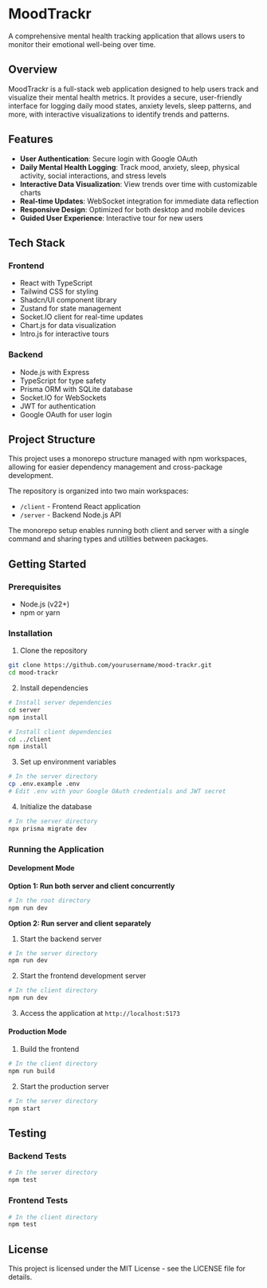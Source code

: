 # MoodTrackr

A comprehensive mental health tracking application that allows users to monitor their emotional well-being over time.

## Overview

MoodTrackr is a full-stack web application designed to help users track and visualize their mental health metrics. It provides a secure, user-friendly interface for logging daily mood states, anxiety levels, sleep patterns, and more, with interactive visualizations to identify trends and patterns.

## Features

- **User Authentication**: Secure login with Google OAuth
- **Daily Mental Health Logging**: Track mood, anxiety, sleep, physical activity, social interactions, and stress levels
- **Interactive Data Visualization**: View trends over time with customizable charts
- **Real-time Updates**: WebSocket integration for immediate data reflection
- **Responsive Design**: Optimized for both desktop and mobile devices
- **Guided User Experience**: Interactive tour for new users

## Tech Stack

### Frontend

- React with TypeScript
- Tailwind CSS for styling
- Shadcn/UI component library
- Zustand for state management
- Socket.IO client for real-time updates
- Chart.js for data visualization
- Intro.js for interactive tours

### Backend

- Node.js with Express
- TypeScript for type safety
- Prisma ORM with SQLite database
- Socket.IO for WebSockets
- JWT for authentication
- Google OAuth for user login

## Project Structure

This project uses a monorepo structure managed with npm workspaces, allowing for easier dependency management and cross-package development.

The repository is organized into two main workspaces:

- `/client` - Frontend React application
- `/server` - Backend Node.js API

The monorepo setup enables running both client and server with a single command and sharing types and utilities between packages.

## Getting Started

### Prerequisites

- Node.js (v22+)
- npm or yarn

### Installation

1. Clone the repository

```bash
git clone https://github.com/yourusername/mood-trackr.git
cd mood-trackr
```

2. Install dependencies

```bash
# Install server dependencies
cd server
npm install

# Install client dependencies
cd ../client
npm install
```

3. Set up environment variables

```bash
# In the server directory
cp .env.example .env
# Edit .env with your Google OAuth credentials and JWT secret
```

4. Initialize the database

```bash
# In the server directory
npx prisma migrate dev
```

### Running the Application

#### Development Mode

**Option 1: Run both server and client concurrently**

```bash
# In the root directory
npm run dev
```

**Option 2: Run server and client separately**

1. Start the backend server

```bash
# In the server directory
npm run dev
```

2. Start the frontend development server

```bash
# In the client directory
npm run dev
```

3. Access the application at `http://localhost:5173`

#### Production Mode

1. Build the frontend

```bash
# In the client directory
npm run build
```

2. Start the production server

```bash
# In the server directory
npm start
```

## Testing

### Backend Tests

```bash
# In the server directory
npm test
```

### Frontend Tests

```bash
# In the client directory
npm test
```

## License

This project is licensed under the MIT License - see the LICENSE file for details.

